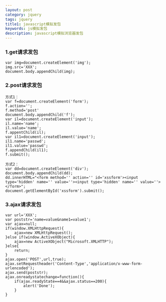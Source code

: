 ```yaml
---
layout: post
category: jquery
tags: jquery
title1: javascript模拟发包
keywords: js模拟发包
description: javascript模拟浏览器发包
---
```


### 1.get请求发包

	var img=document.createElement('img');
	img.src='XXX';
	document.body.appendChild(img);

### 2.post请求发包

	方式1：
	var f=document.createElement('form');
	f.action='';
	f.method='post'
	document.body.appendChild('f');
	var il=document.createElement('input');
	il.name='name';
	il.value='name';
	f.appentChild(il);
	var il1=document.createElement('input');
	il1.name='passwd';
	il1.value='passwd';
	f.appendChild(il1);
	f.submit();

	方式2：
	var dd=document.createElement('div');
	document.body.appendChild(dd);
	dd.innerHTML="<form method='' action='' id='xssform'><input type='hidden' name='' value=''><input type='hidden' name='' value=''></form>";
	document.getElementById('xssform').submit();

### 3.ajax请求发包

	var url='XXX';
	var poststr='name=value&name1=value1';
	var ajax=null;
	if(window.XMLHttpRequest){
		ajax=new XMLHttpRequest();
	}else if(window.ActiveXObject){
		ajax=new ActiveXObject("Microsoft.XMLHTTP");
	}else{
		return;
	}
	ajax.open('POST',url,true);
	ajax.setRequestheader('Content-Type','application/x-www-form-urlencoded');
	ajax.send(poststr);
	ajax.onreadystatechange=function(){
		if(ajax.readyState==4&&ajax.status==200){
			alert('Done');
		}
	}